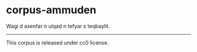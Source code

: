 # corpus-ammuden
Wagi d asenfar n ulqaḍ n tefyar s teqbaylit.
___________________________
This corpus is released under cc0 license.
